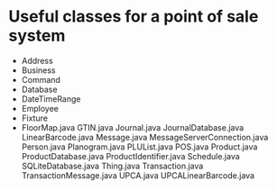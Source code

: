 ﻿# Useful classes for a point of sale system

* Address
* Business
* Command
* Database
* DateTimeRange
* Employee
* Fixture
* FloorMap.java
GTIN.java
Journal.java
JournalDatabase.java
LinearBarcode.java
Message.java
MessageServerConnection.java
Person.java
Planogram.java
PLUList.java
POS.java
Product.java
ProductDatabase.java
ProductIdentifier.java
Schedule.java
SQLiteDatabase.java
Thing.java
Transaction.java
TransactionMessage.java
UPCA.java
UPCALinearBarcode.java